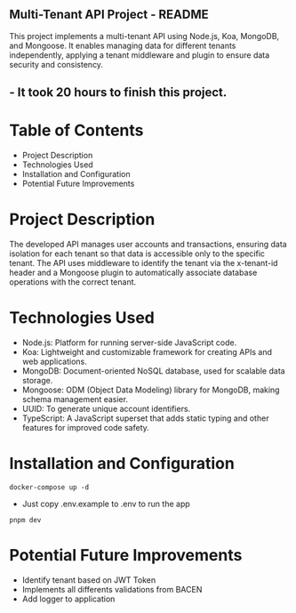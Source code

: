 ## Multi-Tenant API Project - README
This project implements a multi-tenant API using Node.js, Koa, MongoDB, and Mongoose. It enables managing data for different tenants independently, applying a tenant middleware and plugin to ensure data security and consistency.

## - It took 20 hours to finish this project.

# Table of Contents
- Project Description
- Technologies Used
- Installation and Configuration
- Potential Future Improvements

# Project Description

The developed API manages user accounts and transactions, ensuring data isolation for each tenant so that data is accessible only to the specific tenant. The API uses middleware to identify the tenant via the x-tenant-id header and a Mongoose plugin to automatically associate database operations with the correct tenant.

# Technologies Used

- Node.js: Platform for running server-side JavaScript code.
- Koa: Lightweight and customizable framework for creating APIs and web applications.
- MongoDB: Document-oriented NoSQL database, used for scalable data storage.
- Mongoose: ODM (Object Data Modeling) library for MongoDB, making schema management easier.
- UUID: To generate unique account identifiers.
- TypeScript: A JavaScript superset that adds static typing and other features for improved code safety.

# Installation and Configuration

```
docker-compose up -d
```

- Just copy .env.example to .env to run the app

```
pnpm dev
```


# Potential Future Improvements

- Identify tenant based on JWT Token
- Implements all differents validations from BACEN
- Add logger to application
